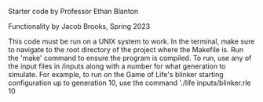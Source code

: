 Starter code by Professor Ethan Blanton

Functionality by Jacob Brooks, Spring 2023

This code must be run on a UNIX system to work. In the terminal, make sure to navigate to the root directory of the project where the Makefile is.
Run the 'make' command to ensure the program is compiled.
To run, use any of the input files in /inputs along with a number for what generation to simulate.
For example, to run on the Game of Life's blinker starting configuration up to generation 10, use the command './life inputs/blinker.rle 10
